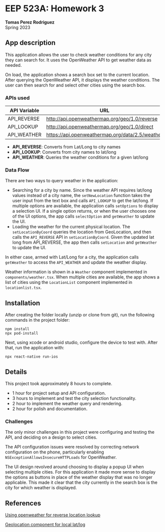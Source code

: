 # EEP 523A: Homework 3
**Tomas Perez Rodriguez**  
Spring 2023

## App description

This application allows the user to check weather conditions for any city they can search for. It uses the OpenWeather API to get weather data as needed.

On load, the application shows a search box set to the current location. After querying the OpenWeather API, it displays the weather conditions. The user can then search for and select other cities using the search box.

### APIs used

| API Variable | URL |
|--------------|-----|
| API_REVERSE  | http://api.openweathermap.org/geo/1.0/reverse |
| API_LOOKUP   | http://api.openweathermap.org/geo/1.0/direct |
| API_WEATHER  |https://api.openweathermap.org/data/2.5/weather |

* **API_REVERSE**: Converts from Lat/Long to city names
* **API_LOOKUP**: Converts from city names to lat/long
* **API_WEATHER**: Queries the weather conditions for a given lat/long

### Data Flow
There are two ways to query weather in the application:

* Searching for a city by name. Since the weather API requires lat/long values instead of a city name, the `setNewLocation` function takes the user input from the text box and calls `API_LOOKUP` to get the lat/long. If multiple options are available, the application calls `setOptions` to display a selection UI. If a single option returns, or when the user chooses one of the UI options, the app calls `selectOption` and `getWeather` to update the UI.
* Loading the weather for the current physical location. The `setLocationByCoord` queries the location from GeoLocation, and then calls the `API_REVERSE` API in `setLocationByCoord`. Given the updated lat long from API_REVERSE, the app then calls `setLocation` and `getWeather` to update the UI.

In either case, armed with Lat/Long for a city, the application calls `getWeather` to access the `API_WEATHER` and update the weather display.

Weather information is shown in a `Weather` component implemented in `components/weather.tsx`. When multiple cities are available, the app shows a list of cities using the `LocationList` component implemented in `locationlist.tsx`.

## Installation

After creating the folder locally (unzip or clone from git), run the following commands in the project folder:

```
npm install
npx pod-install
```

Next, using xcode or android studio, configure the device to test with. After that, run the application with:

```
npx react-native run-ios
```

## Details

This project took approximately 8 hours to complete.

* 1 hour for project setup and API configuration.
* 3 hours to implement and test the city selection functionality.
* 2 hour to implement the weather query and rendering.
* 2 hour for polish and documentation.


### Challenges

The only minor challenges in this project were configuring and testing the API, and deciding on a design to select cities.

The API configuration issues were resolved by correcting network configuration on the phone, particularly enabling `NSExceptionAllowsInsecureHTTPLoads` for OpenWeather.

The UI design revolved around choosing to display a popup UI when selecting multiple cities. For this application it made more sense to display the options as buttons in place of the weather display that was no longer applicable. This made it clear that the city currently in the search box is the city for which weather is displayed.

## References

[Using openweather for reverse location lookup](https://openweathermap.org/api/geocoding-api#reverse)

[Geolocation component for local lat/log](https://www.npmjs.com/package/@react-native-community/geolocation)